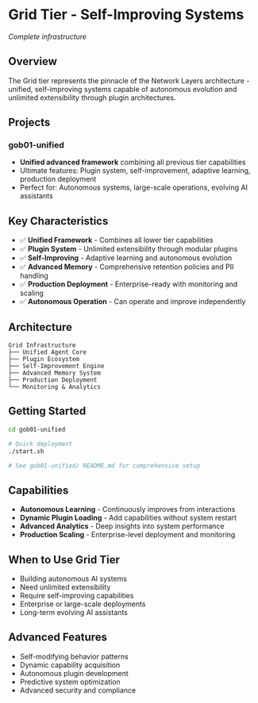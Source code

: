 # Grid Tier - Self-Improving Systems

*Complete infrastructure*

## Overview

The Grid tier represents the pinnacle of the Network Layers architecture - unified, self-improving systems capable of autonomous evolution and unlimited extensibility through plugin architectures.

## Projects

### gob01-unified
- **Unified advanced framework** combining all previous tier capabilities
- Ultimate features: Plugin system, self-improvement, adaptive learning, production deployment
- Perfect for: Autonomous systems, large-scale operations, evolving AI assistants

## Key Characteristics

- ✅ **Unified Framework** - Combines all lower tier capabilities
- ✅ **Plugin System** - Unlimited extensibility through modular plugins
- ✅ **Self-Improving** - Adaptive learning and autonomous evolution
- ✅ **Advanced Memory** - Comprehensive retention policies and PII handling
- ✅ **Production Deployment** - Enterprise-ready with monitoring and scaling
- ✅ **Autonomous Operation** - Can operate and improve independently

## Architecture

```
Grid Infrastructure
├── Unified Agent Core
├── Plugin Ecosystem
├── Self-Improvement Engine
├── Advanced Memory System
├── Production Deployment
└── Monitoring & Analytics
```

## Getting Started

```bash
cd gob01-unified

# Quick deployment
./start.sh

# See gob01-unified/ README.md for comprehensive setup
```

## Capabilities

- **Autonomous Learning** - Continuously improves from interactions
- **Dynamic Plugin Loading** - Add capabilities without system restart
- **Advanced Analytics** - Deep insights into system performance
- **Production Scaling** - Enterprise-level deployment and monitoring

## When to Use Grid Tier

- Building autonomous AI systems
- Need unlimited extensibility
- Require self-improving capabilities
- Enterprise or large-scale deployments
- Long-term evolving AI assistants

## Advanced Features

- Self-modifying behavior patterns
- Dynamic capability acquisition
- Autonomous plugin development
- Predictive system optimization
- Advanced security and compliance
